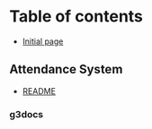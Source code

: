 # Table of contents

* [Initial page](README.md)

## Attendance System

* [README](attendance-system/README.md)

### g3docs


